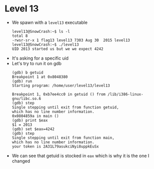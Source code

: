Level 13
========

*	We spawn with a `level13` executable
	```console
	level13@SnowCrash:~$ ls -l 
	total 8
	-rwsr-sr-x 1 flag13 level13 7303 Aug 30  2015 level13
	level13@SnowCrash:~$ ./level13
	UID 2013 started us but we we expect 4242
	```
*	It's asking for a specific uid
*	Let's try to run it on gdb 
	```gdb
	(gdb) b getuid
	Breakpoint 1 at 0x8048380
	(gdb) run
	Starting program: /home/user/level13/level13 

	Breakpoint 1, 0xb7ee4cc0 in getuid () from /lib/i386-linux-gnu/libc.so.6
	(gdb) step
	Single stepping until exit from function getuid,
	which has no line number information.
	0x0804859a in main ()
	(gdb) print $eax
	$1 = 2013
	(gdb) set $eax=4242
	(gdb) step
	Single stepping until exit from function main,
	which has no line number information.
	your token is 2A31L79asukciNyi8uppkEuSx
	```
*	We can see that getuid is stocked in `eax` which is why it is the one I changed
